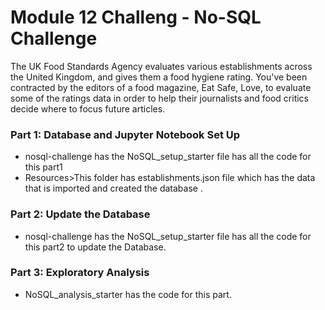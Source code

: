 # Module 12 Challeng - No-SQL Challenge

The UK Food Standards Agency evaluates various establishments across the United Kingdom, and gives them a food hygiene rating. You've been contracted by the editors of a food magazine, Eat Safe, Love, to evaluate some of the ratings data in order to help their journalists and food critics decide where to focus future articles.

### Part 1: Database and Jupyter Notebook Set Up
  - nosql-challenge has the NoSQL_setup_starter file has all the code for this part1
  - Resources>This folder has establishments.json file which has the data that is imported and created the database .
### Part 2: Update the Database
  - nosql-challenge has the NoSQL_setup_starter file has all the code for this part2 to update the Database.
### Part 3: Exploratory Analysis
  - NoSQL_analysis_starter has the code for this part.
